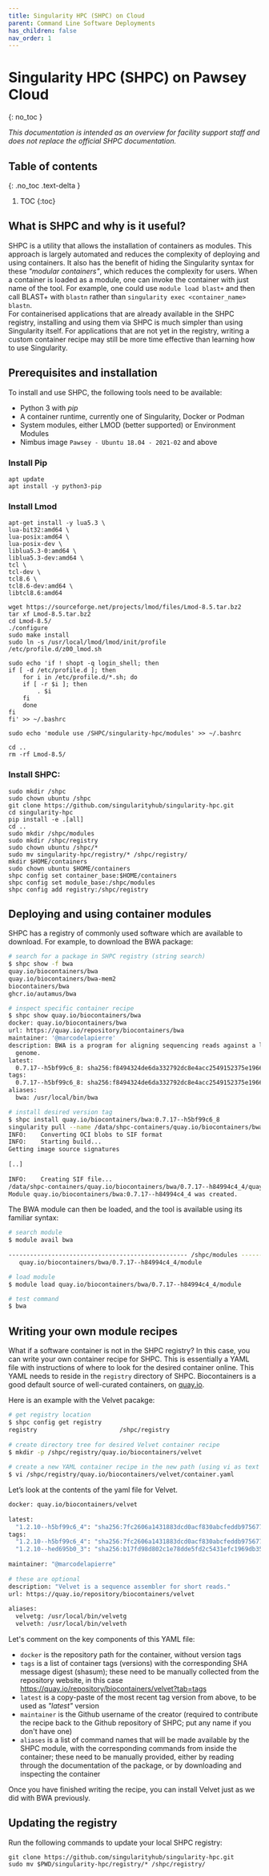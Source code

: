 ```yaml
---
title: Singularity HPC (SHPC) on Cloud
parent: Command Line Software Deployments
has_children: false
nav_order: 1
---
```


# Singularity HPC (SHPC) on Pawsey Cloud
{: no_toc }

_This documentation is intended as an overview for facility support staff and does not replace the official SHPC documentation._


## Table of contents
{: .no_toc .text-delta }

1. TOC
{:toc}


## What is SHPC and why is it useful?

SHPC is a utility that allows the installation of containers as modules. This approach is largely automated and reduces the complexity of deploying and using containers. It also has the benefit of hiding the Singularity syntax for these _"modular containers"_, which reduces the complexity for users. 
When a container is loaded as a module, one can invoke the container with just name of the tool. For example, one could use `module load blast+` and then call BLAST+ with `blastn` rather than `singularity exec <container_name> blastn`.  
For containerised applications that are already available in the SHPC registry, installing and using them via SHPC is much simpler than using Singularity itself. For applications that are not yet in the registry, writing a custom container recipe may still be more time effective than learning how to use Singularity.


## Prerequisites and installation

To install and use SHPC, the following tools need to be available:
* Python 3 with _pip_ 
* A container runtime, currently one of Singularity, Docker or Podman
* System modules, either LMOD (better supported) or Environment Modules
* Nimbus image `Pawsey - Ubuntu 18.04 - 2021-02` and above

### Install Pip

    apt update
    apt install -y python3-pip  

### Install Lmod

    apt-get install -y lua5.3 \
    lua-bit32:amd64 \
    lua-posix:amd64 \
    lua-posix-dev \
    liblua5.3-0:amd64 \
    liblua5.3-dev:amd64 \
    tcl \
    tcl-dev \
    tcl8.6 \
    tcl8.6-dev:amd64 \
    libtcl8.6:amd64
    
    wget https://sourceforge.net/projects/lmod/files/Lmod-8.5.tar.bz2
    tar xf Lmod-8.5.tar.bz2
    cd Lmod-8.5/
    ./configure
    sudo make install
    sudo ln -s /usr/local/lmod/lmod/init/profile /etc/profile.d/z00_lmod.sh
    
    sudo echo 'if ! shopt -q login_shell; then
    if [ -d /etc/profile.d ]; then
        for i in /etc/profile.d/*.sh; do
        if [ -r $i ]; then
            . $i
        fi
        done
    fi
    fi' >> ~/.bashrc
    
    sudo echo 'module use /SHPC/singularity-hpc/modules' >> ~/.bashrc
    
    cd ..
    rm -rf Lmod-8.5/

### Install SHPC:

    sudo mkdir /shpc
    sudo chown ubuntu /shpc
    git clone https://github.com/singularityhub/singularity-hpc.git
    cd singularity-hpc
    pip install -e .[all]
    cd ..
    sudo mkdir /shpc/modules
    sudo mkdir /shpc/registry
    sudo chown ubuntu /shpc/*
    sudo mv singularity-hpc/registry/* /shpc/registry/
    mkdir $HOME/containers
    sudo chown ubuntu $HOME/containers
    shpc config set container_base:$HOME/containers
    shpc config set module_base:/shpc/modules
    shpc config add registry:/shpc/registry


## Deploying and using container modules

SHPC has a registry of commonly used software which are available to download. For example, to download the BWA package:

```bash
# search for a package in SHPC registry (string search)
$ shpc show -f bwa
quay.io/biocontainers/bwa
quay.io/biocontainers/bwa-mem2
biocontainers/bwa
ghcr.io/autamus/bwa

# inspect specific container recipe
$ shpc show quay.io/biocontainers/bwa
docker: quay.io/biocontainers/bwa
url: https://quay.io/repository/biocontainers/bwa
maintainer: '@marcodelapierre'
description: BWA is a program for aligning sequencing reads against a large reference
  genome.
latest:
  0.7.17--h5bf99c6_8: sha256:f8494324de6da332792dc8e4acc2549152375e1966c96163087d6ff6d42ff48c
tags:
  0.7.17--h5bf99c6_8: sha256:f8494324de6da332792dc8e4acc2549152375e1966c96163087d6ff6d42ff48c
aliases:
  bwa: /usr/local/bin/bwa

# install desired version tag
$ shpc install quay.io/biocontainers/bwa:0.7.17--h5bf99c6_8
singularity pull --name /data/shpc-containers/quay.io/biocontainers/bwa/0.7.17--h84994c4_4/quay.io-biocontainers-bwa-0.7.17--h84994c4_4-sha256:4f183ae370c240d175cd55424538b39f047c8add50896de896f0d12a73d4a9a0.sif docker://quay.io/biocontainers/bwa@sha256:4f183ae370c240d175cd55424538b39f047c8add50896de896f0d12a73d4a9a0
INFO:    Converting OCI blobs to SIF format
INFO:    Starting build...
Getting image source signatures
 
[..]
 
INFO:    Creating SIF file...
/data/shpc-containers/quay.io/biocontainers/bwa/0.7.17--h84994c4_4/quay.io-biocontainers-bwa-0.7.17--h84994c4_4-sha256:4f183ae370c240d175cd55424538b39f047c8add50896de896f0d12a73d4a9a0.sif
Module quay.io/biocontainers/bwa:0.7.17--h84994c4_4 was created.
```

The BWA module can then be loaded, and the tool is available using its familiar syntax:

```bash
# search module
$ module avail bwa
 
-------------------------------------------------- /shpc/modules ---------------------------------------------------
   quay.io/biocontainers/bwa/0.7.17--h84994c4_4/module

# load module
$ module load quay.io/biocontainers/bwa/0.7.17--h84994c4_4/module

# test command
$ bwa
```


## Writing your own module recipes

What if a software container is not in the SHPC registry? In this case, you can write your own container recipe for SHPC. This is essentially a YAML file with instructions of where to look for the desired container online. This YAML needs to reside in the `registry` directory of SHPC. Biocontainers is a good default source of well-curated containers, on [quay.io](https://quay.io). 

Here is an example with the Velvet pacakge:

```bash
# get registry location
$ shpc config get registry
registry                       /shpc/registry
 
# create directory tree for desired Velvet container recipe
$ mkdir -p /shpc/registry/quay.io/biocontainers/velvet
 
# create a new YAML container recipe in the new path (using vi as text editor here)
$ vi /shpc/registry/quay.io/biocontainers/velvet/container.yaml
```

Let’s look at the contents of the yaml file for Velvet.

```bash
docker: quay.io/biocontainers/velvet
 
latest:
  "1.2.10--h5bf99c6_4": "sha256:7fc2606a1431883dcd0acf830abcfeddb975677733d110a085da0f07782f5a27"
tags:
  "1.2.10--h5bf99c6_4": "sha256:7fc2606a1431883dcd0acf830abcfeddb975677733d110a085da0f07782f5a27"
  "1.2.10--hed695b0_3": "sha256:b17fd98d802c1e78dde5fd2c5431efc1969db35a279f3a5ca7afcb46efc66e4a"
 
maintainer: "@marcodelapierre"
 
# these are optional
description: "Velvet is a sequence assembler for short reads."
url: https://quay.io/repository/biocontainers/velvet
 
aliases:
  velvetg: /usr/local/bin/velvetg
  velveth: /usr/local/bin/velveth
```

Let's comment on the key components of this YAML file:
* `docker` is the repository path for the container, without version tags
* `tags` is a list of container tags (versions) with the corresponding SHA message digest (shasum); these need to be manually collected from the repository website, in this case https://quay.io/repository/biocontainers/velvet?tab=tags 
* `latest` is a copy-paste of the most recent tag version from above, to be used as _"latest"_ version
* `maintainer` is the Github username of the creator (required to contribute the recipe back to the Github repository of SHPC; put any name if you don't have one)
* `aliases` is a list of command names that will be made available by the SHPC module, with the corresponding commands from inside the container; these need to be manually provided, either by reading through the documentation of the package, or by downloading and inspecting the container

Once you have finished writing the recipe, you can install Velvet just as we did with BWA previously. 


## Updating the registry

Run the following commands to update your local SHPC registry:

    git clone https://github.com/singularityhub/singularity-hpc.git
    sudo mv $PWD/singularity-hpc/registry/* /shpc/registry/
